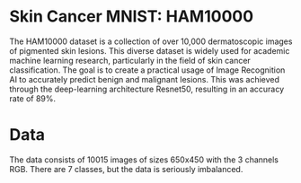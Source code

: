 # Skin Cancer MNIST: HAM10000
The HAM10000 dataset is a collection of over 10,000 dermatoscopic images of pigmented skin lesions. This diverse dataset is widely used for academic machine learning research, particularly in the field of skin cancer classification. The goal is to create a practical usage of Image Recognition AI to accurately predict benign and malignant lesions. This was achieved through the deep-learning architecture Resnet50, resulting in an accuracy rate of 89%.

# Data
The data consists of 10015 images of sizes 650x450 with the 3 channels RGB. There are 7 classes, but the data is seriously imbalanced.

